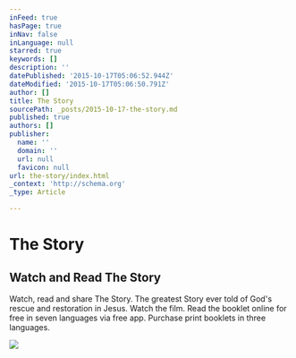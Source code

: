 ```yaml
---
inFeed: true
hasPage: true
inNav: false
inLanguage: null
starred: true
keywords: []
description: ''
datePublished: '2015-10-17T05:06:52.944Z'
dateModified: '2015-10-17T05:06:50.791Z'
author: []
title: The Story
sourcePath: _posts/2015-10-17-the-story.md
published: true
authors: []
publisher:
  name: ''
  domain: ''
  url: null
  favicon: null
url: the-story/index.html
_context: 'http://schema.org'
_type: Article

---
```

# The Story

<article style=""><h1>Watch and Read The Story</h1><p>Watch, read and share The Story. The greatest Story ever told of God's rescue and restoration in Jesus. Watch the film. Read the booklet online for free in seven languages via free app. Purchase print booklets in three languages.</p><img src="http://viewthestory.com/img/social/the_story.jpg" /></article>